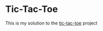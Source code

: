 # Tic-Tac-Toe

This is my solution to the [tic-tac-toe](https://www.theodinproject.com/lessons/tic-tac-toe-javascript) project
